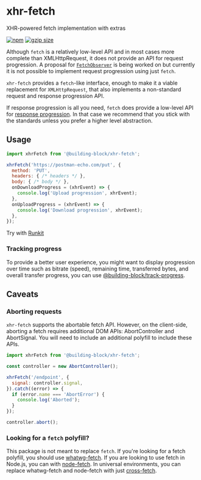# xhr-fetch

XHR-powered fetch implementation with extras

<a href="https://www.npmjs.com/package/@building-block/xhr-fetch"><img src="https://img.shields.io/npm/v/@building-block/xhr-fetch.svg?style=flat" alt="npm"></a>
<a href="https://unpkg.com/@building-block/xhr-fetch/"><img src="https://img.badgesize.io/https://unpkg.com/@building-block/xhr-fetch/lib/xhrFetch.js?compression=gzip" alt="gzip size"></a>

Although `fetch` is a relatively low-level API and in most cases more complete than XMLHttpRequest, it does not provide an API for request progression. A proposal for [`FetchObserver`](https://github.com/whatwg/fetch/issues/607) is being
worked on but currently it is not possible to implement request progression using just `fetch`.

`xhr-fetch` provides a `fetch`-like interface, enough to make it a viable replacement for `XMLHttpRequest`, that also implements a non-standard request and response progression API.

If response progression is all you need, `fetch` does provide a low-level API for [response progression](https://fetch.spec.whatwg.org/#fetch-api). In that case we recommend that you stick with the standards unless you prefer a higher level abstraction.

## Usage

```javascript
import xhrFetch from '@building-block/xhr-fetch';

xhrFetch('https://postman-echo.com/put', {
  method: 'PUT',
  headers: { /* headers */ },
  body: { /* body */ },
  onDownloadProgress = (xhrEvent) => {
    console.log('Upload progression', xhrEvent);
  },
  onUploadProgress = (xhrEvent) => {
    console.log('Download progression', xhrEvent);
  },
});
```

Try with [Runkit](https://npm.runkit.com/@building-block/xhr-fetch)

### Tracking progress

To provide a better user experience, you might want to display progression over time such as bitrate (speed), remaining time, transferred bytes, and overall transfer progress, you can use [@building-block/track-progress](../track-progress).

## Caveats

### Aborting requests

`xhr-fetch` supports the abortable fetch API. However, on the client-side, aborting a fetch requires additional DOM APIs: AbortController and AbortSignal. You will need to include an additional polyfill to include these APIs.

```javascript
import xhrFetch from '@building-block/xhr-fetch';

const controller = new AbortController();

xhrFetch('/endpoint', {
  signal: controller.signal,
}).catch((error) => {
  if (error.name === 'AbortError') {
    console.log('Aborted');
  }
});

controller.abort();
```

### Looking for a `fetch` polyfill?

This package is not meant to replace `fetch`. If you're looking for a fetch polyfill, you should use
[whatwg-fetch](https://github.com/github/fetch). If you are looking to use fetch in Node.js, you can
with [node-fetch](https://github.com/bitinn/node-fetch). In universal environments, you can replace
whatwg-fetch and node-fetch with just [cross-fetch](https://github.com/lquixada/cross-fetch).
